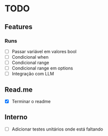 # TODO

## Features

### Runs

- [ ] Passar variável em valores bool
- [ ] Condicional when
- [ ] Condicional range
- [ ] Condicional range em options
- [ ] Integração com LLM

## Read.me

- [x] Terminar o readme

## Interno

- [ ] Adicionar testes unitários onde está faltando
